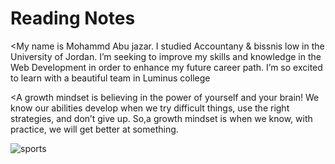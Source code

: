 # Reading Notes
<My name is Mohammd Abu jazar. I studied Accountany & bissnis low in the University of Jordan. I’m seeking to improve my skills and knowledge in the Web Development in order to enhance my future career path. I’m so excited to learn with a beautiful team in Luminus college

<A growth mindset is believing in the power of yourself and your brain! We know our abilities develop when we try difficult things, use the right strategies, and don’t give up. So,a growth mindset is when we know, with practice, we will get better at something.

![sports](https://www.screwtheninetofive.com/wp-content/uploads/2020/01/Blog-Jan-9_-Featured.png)